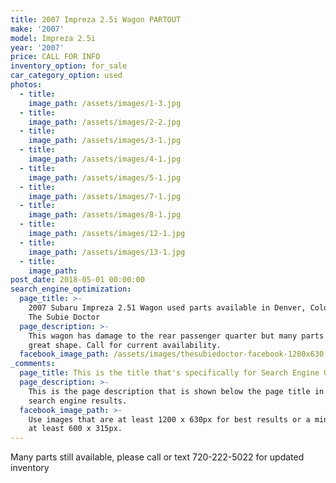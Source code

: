 ```yaml
---
title: 2007 Impreza 2.5i Wagon PARTOUT
make: '2007'
model: Impreza 2.5i
year: '2007'
price: CALL FOR INFO
inventory_option: for_sale
car_category_option: used
photos:
  - title:
    image_path: /assets/images/1-3.jpg
  - title:
    image_path: /assets/images/2-2.jpg
  - title:
    image_path: /assets/images/3-1.jpg
  - title:
    image_path: /assets/images/4-1.jpg
  - title:
    image_path: /assets/images/5-1.jpg
  - title:
    image_path: /assets/images/7-1.jpg
  - title:
    image_path: /assets/images/8-1.jpg
  - title:
    image_path: /assets/images/12-1.jpg
  - title:
    image_path: /assets/images/13-1.jpg
  - title:
    image_path:
post_date: 2018-05-01 00:00:00
search_engine_optimization:
  page_title: >-
    2007 Subaru Impreza 2.51 Wagon used parts available in Denver, Colorado at
    The Subie Doctor
  page_description: >-
    This wagon has damage to the rear passenger quarter but many parts are in
    great shape. Call for current availability.
  facebook_image_path: /assets/images/thesubiedoctor-facebook-1200x630.png
_comments:
  page_title: This is the title that's specifically for Search Engine Optimization.
  page_description: >-
    This is the page description that is shown below the page title in the
    search engine results.
  facebook_image_path: >-
    Use images that are at least 1200 x 630px for best results or a minimum of
    at least 600 x 315px.
---
```


Many parts still available, please call or text 720-222-5022 for updated inventory